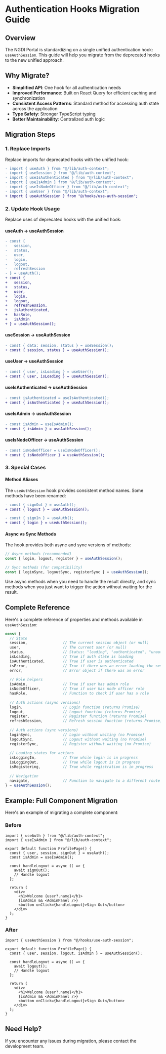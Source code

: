 # Authentication Hooks Migration Guide

## Overview

The NGDI Portal is standardizing on a single unified authentication hook: `useAuthSession`. This guide will help you migrate from the deprecated hooks to the new unified approach.

## Why Migrate?

- **Simplified API**: One hook for all authentication needs
- **Improved Performance**: Built on React Query for efficient caching and synchronization
- **Consistent Access Patterns**: Standard method for accessing auth state across the application
- **Type Safety**: Stronger TypeScript typing
- **Better Maintainability**: Centralized auth logic

## Migration Steps

### 1. Replace Imports

Replace imports for deprecated hooks with the unified hook:

```diff
- import { useAuth } from "@/lib/auth-context";
- import { useSession } from "@/lib/auth-context";
- import { useIsAuthenticated } from "@/lib/auth-context";
- import { useIsAdmin } from "@/lib/auth-context";
- import { useIsNodeOfficer } from "@/lib/auth-context";
- import { useUser } from "@/lib/auth-context";
+ import { useAuthSession } from "@/hooks/use-auth-session";
```

### 2. Update Hook Usage

Replace uses of deprecated hooks with the unified hook:

#### useAuth → useAuthSession

```diff
- const { 
-   session,
-   status,
-   user,
-   login,
-   logout,
-   refreshSession
- } = useAuth();
+ const {
+   session,
+   status,
+   user,
+   login,
+   logout,
+   refreshSession,
+   isAuthenticated,
+   hasRole,
+   isAdmin
+ } = useAuthSession();
```

#### useSession → useAuthSession

```diff
- const { data: session, status } = useSession();
+ const { session, status } = useAuthSession();
```

#### useUser → useAuthSession

```diff
- const { user, isLoading } = useUser();
+ const { user, isLoading } = useAuthSession();
```

#### useIsAuthenticated → useAuthSession

```diff
- const isAuthenticated = useIsAuthenticated();
+ const { isAuthenticated } = useAuthSession();
```

#### useIsAdmin → useAuthSession

```diff
- const isAdmin = useIsAdmin();
+ const { isAdmin } = useAuthSession();
```

#### useIsNodeOfficer → useAuthSession

```diff
- const isNodeOfficer = useIsNodeOfficer();
+ const { isNodeOfficer } = useAuthSession();
```

### 3. Special Cases

#### Method Aliases

The `useAuthSession` hook provides consistent method names. Some methods have been renamed:

```diff
- const { signOut } = useAuth();
+ const { logout } = useAuthSession();

- const { signIn } = useAuth();
+ const { login } = useAuthSession();
```

#### Async vs Sync Methods

The hook provides both async and sync versions of methods:

```javascript
// Async methods (recommended)
const { login, logout, register } = useAuthSession();

// Sync methods (for compatibility)
const { loginSync, logoutSync, registerSync } = useAuthSession();
```

Use async methods when you need to handle the result directly, and sync methods when you just want to trigger the action without waiting for the result.

## Complete Reference

Here's a complete reference of properties and methods available in `useAuthSession`:

```typescript
const {
  // State
  session,                // The current session object (or null)
  user,                   // The current user (or null)
  status,                 // Status: "loading", "authenticated", "unauthenticated"
  isLoading,              // True if auth state is loading
  isAuthenticated,        // True if user is authenticated
  isError,                // True if there was an error loading the session
  error,                  // Error object if there was an error
  
  // Role helpers  
  isAdmin,                // True if user has admin role
  isNodeOfficer,          // True if user has node officer role
  hasRole,                // Function to check if user has a role
  
  // Auth actions (async versions)
  login,                  // Login function (returns Promise)
  logout,                 // Logout function (returns Promise)
  register,               // Register function (returns Promise)
  refreshSession,         // Refresh session function (returns Promise)
  
  // Auth actions (sync versions)
  loginSync,              // Login without waiting (no Promise)
  logoutSync,             // Logout without waiting (no Promise)
  registerSync,           // Register without waiting (no Promise)
  
  // Loading states for actions
  isLoggingIn,            // True while login is in progress
  isLoggingOut,           // True while logout is in progress
  isRegistering,          // True while registration is in progress
  
  // Navigation
  navigate,               // Function to navigate to a different route
} = useAuthSession();
```

## Example: Full Component Migration

Here's an example of migrating a complete component:

### Before

```tsx
import { useAuth } from "@/lib/auth-context";
import { useIsAdmin } from "@/lib/auth-context";

export default function ProfilePage() {
  const { user, session, signOut } = useAuth();
  const isAdmin = useIsAdmin();
  
  const handleLogout = async () => {
    await signOut();
    // Handle logout
  };
  
  return (
    <div>
      <h1>Welcome {user?.name}</h1>
      {isAdmin && <AdminPanel />}
      <button onClick={handleLogout}>Sign Out</button>
    </div>
  );
}
```

### After

```tsx
import { useAuthSession } from "@/hooks/use-auth-session";

export default function ProfilePage() {
  const { user, session, logout, isAdmin } = useAuthSession();
  
  const handleLogout = async () => {
    await logout();
    // Handle logout
  };
  
  return (
    <div>
      <h1>Welcome {user?.name}</h1>
      {isAdmin && <AdminPanel />}
      <button onClick={handleLogout}>Sign Out</button>
    </div>
  );
}
```

## Need Help?

If you encounter any issues during migration, please contact the development team. 